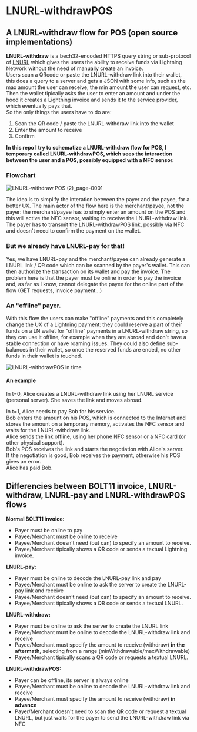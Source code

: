 # LNURL-withdrawPOS
## A LNURL-withdraw flow for POS (open source implementations)

**LNURL-withdraw** is a bech32-encoded HTTPS query string or sub-protocol of [LNURL](https://github.com/fiatjaf/lnurl-rfc) which gives the users the ability to receive funds via Lightning Network without the need of manually create an invoice.
<br>Users scan a QRcode or paste the LNURL-withdraw link into their wallet, this does a query to a server and gets a JSON with some info, such as the max amount the user can receive, the min amount the user can request, etc.
Then the wallet tipically asks the user to enter an amount and under the hood it creates a Lightning invoice and sends it to the service provider, which eventually pays that.
<br>So the only things the users have to do are:
1. Scan the QR code / paste the LNURL-withdraw link into the wallet
2. Enter the amount to receive
3. Confirm

**In this repo I try to schematize a LNURL-withdraw flow for POS, I temporary called LNURL-withdrawPOS, which sees the interaction between the user and a POS, possibly equipped with a NFC sensor.**

### Flowchart

![LNURL-withdraw POS (2)_page-0001](https://user-images.githubusercontent.com/38695835/161532078-7266f51c-be0d-4507-8e87-72427b0c1ea8.jpg)

The idea is to simplify the interation between the payer and the payee, for a better UX.
The main actor of the flow here is the merchant/payee, not the payer: the merchant/payee has to simply enter an amount on the POS and this will active the NFC sensor, waiting to receive the LNURL-withdraw link. The payer has to transmit the LNURL-withdrawPOS link, possibly via NFC and doesn't need to confirm the payment on the wallet.

### But we already have LNURL-pay for that!
Yes, we have LNURL-pay and the merchant/payee can already generate a LNURL link / QR code which can be scanned by the payer's wallet. This can then authorize the transaction on its wallet and pay the invoice.
The problem here is that the payer must be online in order to pay the invoice and, as far as I know, cannot delegate the payee for the online part of the flow (GET requests, invoice payment...)

### An "offline" payer.
With this flow the users can make "offline" payments and this completely change the UX of a Lightning payment: they could reserve a part of their funds on a LN wallet for "offline" payments in a LNURL-withdraw string, so they can use it offline, for example when they are abroad and don't have a stable connection or have roaming issues.
They could also define sub-balances in their wallet, so once the reserved funds are ended, no other funds in their wallet is touched.

![LNURL-withdrawPOS in time](https://user-images.githubusercontent.com/38695835/161559784-7ae96a0e-1e61-4ae8-8a0a-f86ee1900d74.png)


#### An example
In t=0, Alice creates a LNURL-withdraw link using her LNURL service (personal server).
She saves the link and moves abroad.

In t=1, Alice needs to pay Bob for his service.
<br>Bob enters the amount on his POS, which is connected to the Internet and stores the amount on a temporary memory, activates the NFC sensor and waits for the LNURL-withdraw link.
<br>Alice sends the link offline, using her phone NFC sensor or a NFC card (or other physical support).
<br>Bob's POS receives the link and starts the negotiation with Alice's server.
<br>If the negotiation is good, Bob receives the payment, otherwise his POS gives an error.
<br>Alice has paid Bob.

## Differencies between BOLT11 invoice, LNURL-withdraw, LNURL-pay and LNURL-withdrawPOS flows

**Normal BOLT11 invoice:**
- Payer must be online to pay
- Payee/Merchant must be online to receive
- Payee/Merchant doesn't need (but can) to specify an amount to receive. 
- Payee/Merchant tipically shows a QR code or sends a textual Lightning invoice.

**LNURL-pay:**
- Payer must be online to decode the LNURL-pay link and pay
- Payee/Merchant must be online to ask the server to create the LNURL-pay link and receive
- Payee/Merchant doesn't need (but can) to specify an amount to receive. 
- Payee/Merchant tipically shows a QR code or sends a textual LNURL.

**LNURL-withdraw:**
- Payer must be online to ask the server to create the LNURL link
- Payee/Merchant must be online to decode the LNURL-withdraw link and receive
- Payee/Merchant must specify the amount to receive (withdraw) **in the aftermath**, selecting from a range (minWithdrawable/maxWithdrawable)
- Payee/Merchant tipically scans a QR code or requests a textual LNURL.

**LNURL-withdrawPOS:**
- Payer can be offline, its server is always online
- Payee/Merchant must be online to decode the LNURL-withdraw link and receive
- Payee/Merchant must specify the amount to receive (withdraw) **in advance** 
- Payer/Merchant doesn't need to scan the QR code or request a textual LNURL, but just waits for the payer to send the LNURL-withdraw link via NFC

